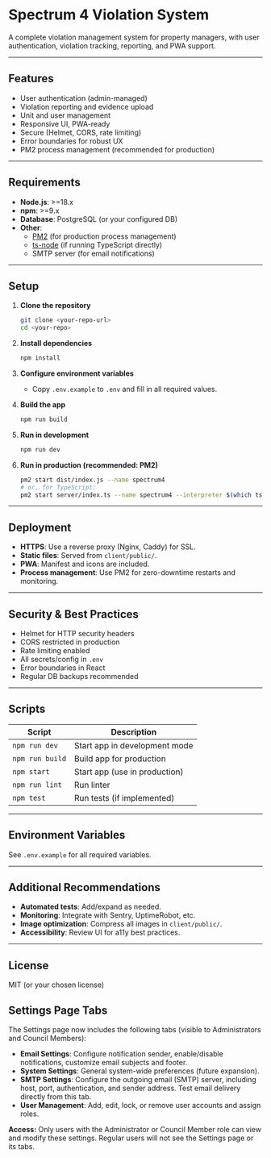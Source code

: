 # Spectrum 4 Violation System

A complete violation management system for property managers, with user authentication, violation tracking, reporting, and PWA support.

---

## Features
- User authentication (admin-managed)
- Violation reporting and evidence upload
- Unit and user management
- Responsive UI, PWA-ready
- Secure (Helmet, CORS, rate limiting)
- Error boundaries for robust UX
- PM2 process management (recommended for production)

---

## Requirements

- **Node.js**: >=18.x
- **npm**: >=9.x
- **Database**: PostgreSQL (or your configured DB)
- **Other**:
  - [PM2](https://pm2.keymetrics.io/) (for production process management)
  - [ts-node](https://typestrong.org/ts-node/) (if running TypeScript directly)
  - SMTP server (for email notifications)

---

## Setup

1. **Clone the repository**
   ```sh
   git clone <your-repo-url>
   cd <your-repo>
   ```

2. **Install dependencies**
   ```sh
   npm install
   ```

3. **Configure environment variables**
   - Copy `.env.example` to `.env` and fill in all required values.

4. **Build the app**
   ```sh
   npm run build
   ```

5. **Run in development**
   ```sh
   npm run dev
   ```

6. **Run in production (recommended: PM2)**
   ```sh
   pm2 start dist/index.js --name spectrum4
   # or, for TypeScript:
   pm2 start server/index.ts --name spectrum4 --interpreter $(which ts-node)
   ```

---

## Deployment

- **HTTPS**: Use a reverse proxy (Nginx, Caddy) for SSL.
- **Static files**: Served from `client/public/`.
- **PWA**: Manifest and icons are included.
- **Process management**: Use PM2 for zero-downtime restarts and monitoring.

---

## Security & Best Practices

- Helmet for HTTP security headers
- CORS restricted in production
- Rate limiting enabled
- All secrets/config in `.env`
- Error boundaries in React
- Regular DB backups recommended

---

## Scripts

| Script            | Description                       |
|-------------------|-----------------------------------|
| `npm run dev`     | Start app in development mode     |
| `npm run build`   | Build app for production          |
| `npm start`       | Start app (use in production)     |
| `npm run lint`    | Run linter                        |
| `npm test`        | Run tests (if implemented)        |

---

## Environment Variables

See `.env.example` for all required variables.

---

## Additional Recommendations

- **Automated tests**: Add/expand as needed.
- **Monitoring**: Integrate with Sentry, UptimeRobot, etc.
- **Image optimization**: Compress all images in `client/public/`.
- **Accessibility**: Review UI for a11y best practices.

---

## License

MIT (or your chosen license)

## Settings Page Tabs

The Settings page now includes the following tabs (visible to Administrators and Council Members):

- **Email Settings**: Configure notification sender, enable/disable notifications, customize email subjects and footer.
- **System Settings**: General system-wide preferences (future expansion).
- **SMTP Settings**: Configure the outgoing email (SMTP) server, including host, port, authentication, and sender address. Test email delivery directly from this tab.
- **User Management**: Add, edit, lock, or remove user accounts and assign roles.

**Access:** Only users with the Administrator or Council Member role can view and modify these settings. Regular users will not see the Settings page or its tabs. 